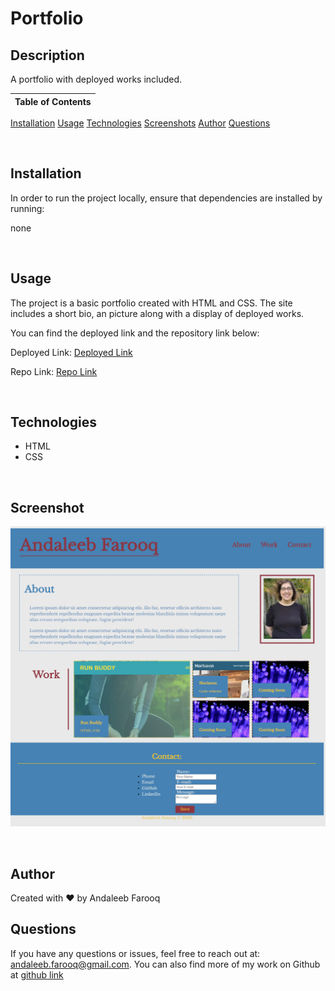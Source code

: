 # Portfolio

## Description
A portfolio with deployed works included.



Table of Contents |
-------------------|
[Installation](#Installation)
[Usage](#Usage)
[Technologies](#Technologies)
[Screenshots](#Screenshots)
[Author](#Author)
[Questions](#Questions)

<br />

## Installation

In order to run the project locally, ensure that dependencies are installed by running:

none

<br />

## Usage

The project is a basic portfolio created with HTML and CSS. The site includes a short bio, an picture along with a display of deployed works.

You can find the deployed link and the repository link below:

Deployed Link: [Deployed Link](https://cerafinn.github.io/portfolio)

Repo Link: [Repo Link](https://github.com/cerafinn/portfolio)

<br />

## Technologies

* HTML
* CSS

<br />

## Screenshot
![Portfolio](./assets/images/cerafinn.github.io.png)

<br />

## Author

Created with ❤️ by Andaleeb Farooq

## Questions

If you have any questions or issues, feel free to reach out at: andaleeb.farooq@gmail.com.
You can also find more of my work on Github at [github link](https://github.com/cerafinn)